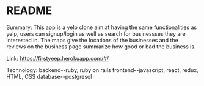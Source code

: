 # README

Summary: This app is a yelp clone aim at having the same functionalities as yelp, users can signup/login as well as search for businessses they are interested in. The maps give the locations of the businesses and the reviews on the business page summarize how good or bad the business is.

Link: https://firstyeep.herokuapp.com/#/

Technology: backend--ruby, ruby on rails 
            frontend--javascript, react, redux, HTML, CSS
            database--postgresql
